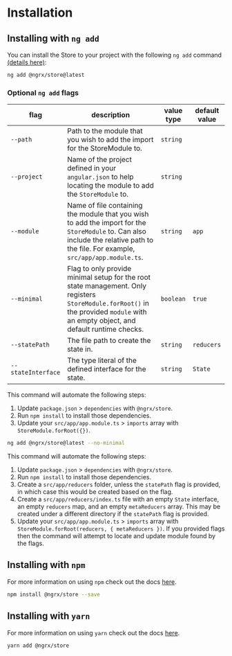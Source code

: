 # Installation

## Installing with `ng add`

You can install the Store to your project with the following `ng add` command <a href="https://angular.io/cli/add" target="_blank">(details here)</a>:

```sh
ng add @ngrx/store@latest
```

### Optional `ng add` flags
| flag | description | value type | default value |
| --- | --- | --- | ---
| `--path` | Path to the module that you wish to add the import for the StoreModule to. | `string` |
| `--project` | Name of the project defined in your `angular.json` to help locating the module to add the `StoreModule` to. | `string` |
| `--module` | Name of file containing the module that you wish to add the import for the `StoreModule` to. Can also include the relative path to the file. For example, `src/app/app.module.ts`. | `string` | `app`
| `--minimal` | Flag to only provide minimal setup for the root state management. Only registers `StoreModule.forRoot()` in the provided `module` with an empty object, and default runtime checks. | `boolean` |`true`
| `--statePath` | The file path to create the state in. | `string` | `reducers` |
| `--stateInterface` | The type literal of the defined interface for the state. | `string` | `State` |

This command will automate the following steps:

1. Update `package.json` > `dependencies` with `@ngrx/store`.
2. Run `npm install` to install those dependencies.
3. Update your `src/app/app.module.ts` > `imports` array with `StoreModule.forRoot({})`.

```sh
ng add @ngrx/store@latest --no-minimal
```

This command will automate the following steps:

1. Update `package.json` > `dependencies` with `@ngrx/store`.
2. Run `npm install` to install those dependencies.
3. Create a `src/app/reducers` folder, unless the `statePath` flag is provided, in which case this would be created based on the flag.
4. Create a `src/app/reducers/index.ts` file with an empty `State` interface, an empty `reducers` map, and an empty `metaReducers` array. This may be created under a different directory if the `statePath` flag is provided.
5. Update your `src/app/app.module.ts` > `imports` array with `StoreModule.forRoot(reducers, { metaReducers })`. If you provided flags then the command will attempt to locate and update module found by the flags.

## Installing with `npm`

For more information on using `npm` check out the docs <a href="https://docs.npmjs.com/cli/install" target="_blank">here</a>.

```sh
npm install @ngrx/store --save
```

## Installing with `yarn`

For more information on using `yarn` check out the docs <a href="https://yarnpkg.com/getting-started/usage#installing-all-the-dependencies" target="_blank">here</a>.

```sh
yarn add @ngrx/store
```
